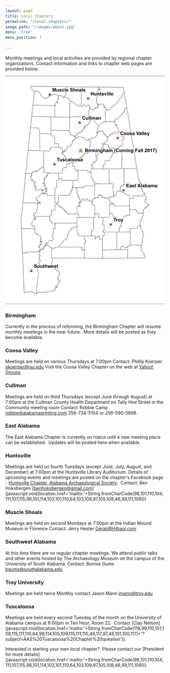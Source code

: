 ```yaml
---
layout: page
title: Local Chapters
permalink: "/local-chapters/"
image_path: "/images/about.jpg"
menu: 'true'
menu_position: 7

---
```

Monthly meetings and local activities are provided by regional chapter organizations. Contact information and links to chapter web pages are provided below.

![](/uploads/versions/revised-local-chapters---x68-0-3863-5500-2625-3737x---.jpg)

### Birmingham

Currently in the process of reforming, the Birmingham Chapter will resume monthly meetings in the near future.  More details will be posted as they become available.

### Coosa Valley

Meetings are held on various Thursdays at 7:00pm Contact: Phillip Koerper [pkoerper@jsu.edu](mailto:pkoerper@jsu.edu) Visit the Coosa Valley Chapter on the web at [Yahoo! Groups](http://tech.groups.yahoo.com/group/JSU_Archaeology_Club/)

### Cullman

Meetings are held on third Thursdays (except June through August) at 7:00pm at the Cullman County Health Department on Tally Hoe Street in the Community meeting room Contact: Robbie Camp [robbie@alabamaprinting.com](mailto:robbie@alabamaprinting.com) 256-734-5104 or 256-590-5898.

### East Alabama

The East Alabama Chapter is currently on hiatus until a new meeting place can be established.  Updates will be posted here when available.

### Huntsville

Meetings are held on fourth Tuesdays (except June, July, August, and December) at 7:00pm at the Huntsville Library Auditorium. Details of upcoming events and meetings are posted on the chapter's Facebook page - [Huntsville Chapter, Alabama Archaeological Society](https://www.facebook.com/groups/455589204506534/?hc_ref=SEARCH).  Contact: Ben Hoksbergen \[benhoksbergen@gmail.com\](javascript:void(location.href='mailto:'+String.fromCharCode(98,101,110,104,111,107,115,98,101,114,103,101,110,64,103,109,97,105,108,46,99,111,109)))

### Muscle Shoals

Meetings are held on second Mondays at 7:00pm at the Indian Mound Museum in Florence Contact: Jerry Hester [GeraldRH@aol.com](mailto:GeraldRH@aol.com)

### Southwest Alabama

At this time there are no regular chapter meetings. We attend public talks and other events hosted by The Archaeology Museum on the campus of the University of South Alabama. Contact: Bonnie Gums [bgums@southalabama.edu](mailto:bgums@southalabama.edu)

### Troy University

Meetings are held twice Monthly contact Jason Mann jmann@troy.edu

### Tuscaloosa

Meetings are held every second Tuesday of the month on the University of Alabama campus at 6:00pm in Ten Hoor, Room 22.  Contact \[Clay Nelson\](javascript:void(location.href='mailto:'+String.fromCharCode(116,99,110,101,108,115,111,110,64,99,114,105,109,115,111,110,46,117,97,46,101,100,117)+'?subject=AAS%20Tuscaloosa%20Chapter%20question')).

Interested in starting your own local chapter?  Please contact our \[President for more details\](javascript:void(location.href='mailto:'+String.fromCharCode(98,101,110,104,111,107,115,98,101,114,103,101,110,64,103,109,97,105,108,46,99,111,109))).